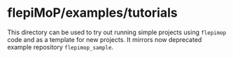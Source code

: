# flepiMoP/examples/tutorials

This directory  can be used to try out running simple projects using `flepimop` code and as a template for new projects. It mirrors now deprecated example repository `flepimop_sample`. 

